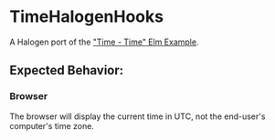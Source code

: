 # TimeHalogenHooks

A Halogen port of the ["Time - Time" Elm Example](https://elm-lang.org/examples/time).

## Expected Behavior:

### Browser

The browser will display the current time in UTC, not the end-user's computer's time zone.
